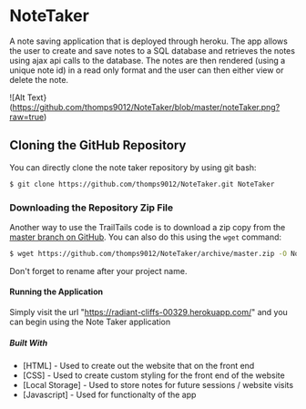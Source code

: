 # NoteTaker

A note saving application that is deployed through heroku. The app allows the user to create and save notes to a SQL database and retrieves the notes using ajax api calls to the database. The notes are then rendered (using a unique note id) in a read only format and the user can then either view or delete the note. 

![Alt Text}(https://github.com/thomps9012/NoteTaker/blob/master/noteTaker.png?raw=true)

## Cloning the GitHub Repository
You can directly clone the note taker repository by using git bash:

```bash
$ git clone https://github.com/thomps9012/NoteTaker.git NoteTaker
```
### Downloading the Repository Zip File
Another way to use the TrailTails code is to download a zip copy from the [master branch on GitHub](https://github.com/thomps9012/NoteTaker/archive/master.zip). You can also do this using the `wget` command:

```bash
$ wget https://github.com/thomps9012/NoteTaker/archive/master.zip -O NoteTaker.zip; unzip NoteTaker.zip; rm NoteTaker.zip
```

Don't forget to rename after your project name.

#### Running the Application
Simply visit the url "https://radiant-cliffs-00329.herokuapp.com/" and you can begin using the Note Taker application

##### Built With
* [HTML] - Used to create out the website that on the front end
* [CSS] - Used to create custom styling for the front end of the website
* [Local Storage] - Used to store notes for future sessions / website visits
* [Javascript] - Used for functionalty of the app
